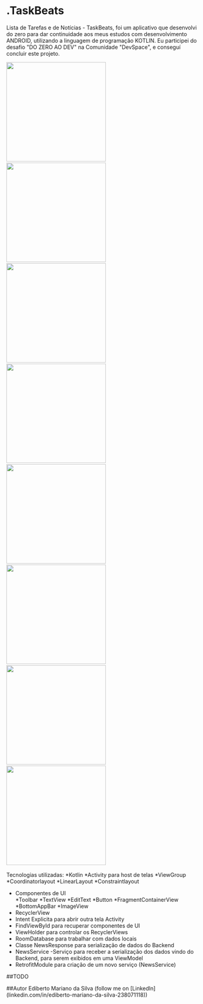 # .TaskBeats
Lista de Tarefas e de Notícias - TaskBeats, foi um aplicativo que desenvolvi do zero para dar continuidade aos meus estudos com desenvolvimento ANDROID,
utilizando a linguagem de programação KOTLIN. Eu participei do desafio "DO ZERO AO DEV" na Comunidade "DevSpace", e conseguí concluir este projeto.

<img src="/result/imagem1.jpeg" width="260">&emsp;
<img src="/result/imagem2.jpeg" width="260">&emsp;
<img src="/result/imagem3.jpeg" width="260">&emsp;
<img src="/result/imagem4.jpeg" width="260">&emsp;
<img src="/result/imagem5.jpeg" width="260">&emsp;
<img src="/result/imagem6.jpeg" width="260">&emsp;
<img src="/result/imagem7.jpeg" width="260">&emsp;
<img src="/result/imagem8.jpeg" width="260">&emsp;

Tecnologias utilizadas:
*Kotlin
*Activity para host de telas
*ViewGroup
  *Coordinatorlayout
  *LinearLayout
  *Constraintlayout

- Componentes de UI  
  *Toolbar
  *TextView
  *EditText
  *Button
  *FragmentContainerView
  *BottomAppBar
  *ImageView
- RecyclerView
- Intent Explicita para abrir outra tela Activity
- FindViewById para recuperar componentes de UI
- ViewHolder para controlar os RecyclerViews
- RoomDatabase para trabalhar com dados locais
- Classe NewsResponse para serialização de dados do Backend
- NewsService -Serviço para receber a serialização dos dados vindo do Backend, para serem exibidos em uma ViewModel
- RetrofitModule para criação de um novo serviço (NewsService)

##TODO

##Autor
     Ediberto Mariano da Silva (follow me on [Linkedln] (linkedin.com/in/ediberto-mariano-da-silva-238071118))

